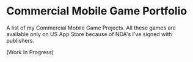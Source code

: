 # Commercial Mobile Game Portfolio

A list of my Commercial Mobile Game Projects. All these games are available only on US App Store because of NDA's I've signed with publishers.

(Work In Progress)
